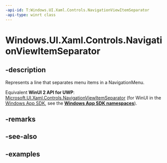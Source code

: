 ```yaml
---
-api-id: T:Windows.UI.Xaml.Controls.NavigationViewItemSeparator
-api-type: winrt class
---
```


<!-- Class syntax.
public class NavigationViewItemSeparator : NavigationViewItemBase, NavigationViewItemBase
-->

# Windows.UI.Xaml.Controls.NavigationViewItemSeparator

## -description

Represents a line that separates menu items in a NavigationMenu.

Equivalent **WinUI 2 API for UWP**: [Microsoft.UI.Xaml.Controls.NavigationViewItemSeparator](/windows/winui/api/microsoft.ui.xaml.controls.navigationviewitemseparator) (for WinUI in the [Windows App SDK](/windows/apps/windows-app-sdk/), see the **[Windows App SDK namespaces](/windows/windows-app-sdk/api/winrt/)**).

## -remarks

## -see-also

## -examples

